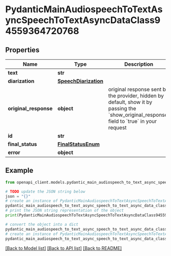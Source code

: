 # PydanticMainAudiospeechToTextAsyncSpeechToTextAsyncDataClass94559364720768


## Properties

Name | Type | Description | Notes
------------ | ------------- | ------------- | -------------
**text** | **str** |  | 
**diarization** | [**SpeechDiarization**](SpeechDiarization.md) |  | 
**original_response** | **object** | original response sent by the provider, hidden by default, show it by passing the &#x60;show_original_response&#x60; field to &#x60;true&#x60; in your request | [optional] 
**id** | **str** |  | 
**final_status** | [**FinalStatusEnum**](FinalStatusEnum.md) |  | 
**error** | **object** |  | [optional] 

## Example

```python
from openapi_client.models.pydantic_main_audiospeech_to_text_async_speech_to_text_async_data_class94559364720768 import PydanticMainAudiospeechToTextAsyncSpeechToTextAsyncDataClass94559364720768

# TODO update the JSON string below
json = "{}"
# create an instance of PydanticMainAudiospeechToTextAsyncSpeechToTextAsyncDataClass94559364720768 from a JSON string
pydantic_main_audiospeech_to_text_async_speech_to_text_async_data_class94559364720768_instance = PydanticMainAudiospeechToTextAsyncSpeechToTextAsyncDataClass94559364720768.from_json(json)
# print the JSON string representation of the object
print(PydanticMainAudiospeechToTextAsyncSpeechToTextAsyncDataClass94559364720768.to_json())

# convert the object into a dict
pydantic_main_audiospeech_to_text_async_speech_to_text_async_data_class94559364720768_dict = pydantic_main_audiospeech_to_text_async_speech_to_text_async_data_class94559364720768_instance.to_dict()
# create an instance of PydanticMainAudiospeechToTextAsyncSpeechToTextAsyncDataClass94559364720768 from a dict
pydantic_main_audiospeech_to_text_async_speech_to_text_async_data_class94559364720768_form_dict = pydantic_main_audiospeech_to_text_async_speech_to_text_async_data_class94559364720768.from_dict(pydantic_main_audiospeech_to_text_async_speech_to_text_async_data_class94559364720768_dict)
```
[[Back to Model list]](../README.md#documentation-for-models) [[Back to API list]](../README.md#documentation-for-api-endpoints) [[Back to README]](../README.md)



